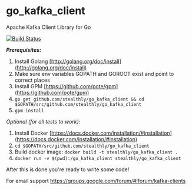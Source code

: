 go_kafka_client
===============

Apache Kafka Client Library for Go

[![Build Status](https://travis-ci.org/stealthly/go_kafka_client.svg)](https://travis-ci.org/stealthly/go_kafka_client)

***Prerequisites:***

1. Install Golang [http://golang.org/doc/install](http://golang.org/doc/install)
2. Make sure env variables GOPATH and GOROOT exist and point to correct places
3. Install GPM [https://github.com/pote/gpm](https://github.com/pote/gpm)
4. `go get github.com/stealthly/go_kafka_client && cd $GOPATH/src/github.com/stealthly/go_kafka_client`
5. `gpm install`

*Optional (for all tests to work):*

1. Install Docker [https://docs.docker.com/installation/#installation](https://docs.docker.com/installation/#installation)
2. `cd $GOPATH/src/github.com/stealthly/go_kafka_client`
3. Build docker image: `docker build -t stealthly/go_kafka_client .`
4. `docker run -v $(pwd):/go_kafka_client stealthly/go_kafka_client`

After this is done you're ready to write some code!

For email support https://groups.google.com/forum/#!forum/kafka-clients

